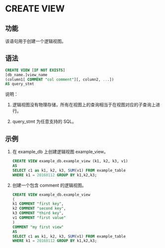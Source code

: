 # CREATE VIEW

## 功能

该语句用于创建一个逻辑视图。

## 语法

```sql
CREATE VIEW [IF NOT EXISTS]
[db_name.]view_name
(column1[ COMMENT "col comment"][, column2, ...])
AS query_stmt
```

说明：

1. 逻辑视图没有物理存储，所有在视图上的查询相当于在视图对应的子查询上进行。

2. query_stmt 为任意支持的 SQL。

## 示例

1. 在 example_db 上创建逻辑视图 example_view。

    ```sql
    CREATE VIEW example_db.example_view (k1, k2, k3, v1)
    AS
    SELECT c1 as k1, k2, k3, SUM(v1) FROM example_table
    WHERE k1 = 20160112 GROUP BY k1,k2,k3;
    ```

2. 创建一个包含 comment 的逻辑视图。

    ```sql
    CREATE VIEW example_db.example_view
    (
    k1 COMMENT "first key",
    k2 COMMENT "second key",
    k3 COMMENT "third key",
    v1 COMMENT "first value"
    )
    COMMENT "my first view"
    AS
    SELECT c1 as k1, k2, k3, SUM(v1) FROM example_table
    WHERE k1 = 20160112 GROUP BY k1,k2,k3;
    ```
